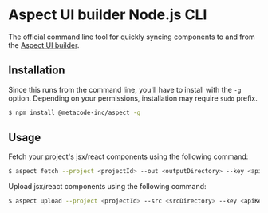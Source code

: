 # Aspect UI builder Node.js CLI

The official command line tool for quickly syncing components to and from the [Aspect UI builder](https://dev.aspect.app).

## Installation

Since this runs from the command line, you'll have to install with the `-g` option. Depending on your permissions, installation may require `sudo` prefix.

```bash
$ npm install @metacode-inc/aspect -g
```

## Usage

Fetch your project's jsx/react components using the following command:

```bash
$ aspect fetch --project <projectId> --out <outputDirectory> --key <apiKey>
```

Upload jsx/react components using the following command:

```bash
$ aspect upload --project <projectId> --src <srcDirectory> --key <apiKey>
```
